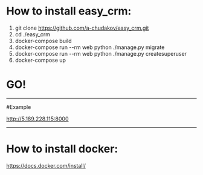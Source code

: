# How to install easy_crm:

1. git clone https://github.com/a-chudakov/easy_crm.git
2. cd ./easy_crm
3. docker-compose build
4. docker-compose run --rm web python ./manage.py migrate
5. docker-compose run --rm web python ./manage.py createsuperuser
6. docker-compose up

# GO!
***

#Example

<http://5.189.228.115:8000>

***

# How to install docker:

<https://docs.docker.com/install/>

